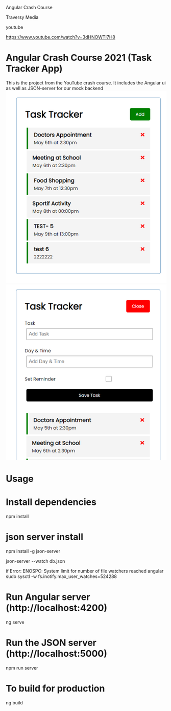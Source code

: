 Angular Crash Course

Traversy Media

youtube 

https://www.youtube.com/watch?v=3dHNOWTI7H8

# Angular Crash Course 2021 (Task Tracker App)

This is the project from the YouTube crash course. It includes the Angular ui as well as JSON-server for our mock backend
![task list](./src/assets/task1.PNG) ![tasks with add task](./src/assets/task2.PNG)


# Usage

# Install dependencies

npm install

#  json server install
npm install -g json-server

json-server --watch db.json

if Error: ENOSPC: System limit for number of file watchers reached angular
    sudo sysctl -w fs.inotify.max_user_watches=524288

# Run Angular server (http://localhost:4200)
ng serve


# Run the JSON server (http://localhost:5000)

npm run server

# To build for production

ng build